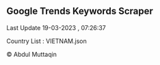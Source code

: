 

## Google Trends Keywords Scraper 
 
Last Update 19-03-2023 , 07:26:37

Country List :
VIETNAM.json



© Abdul Muttaqin 
